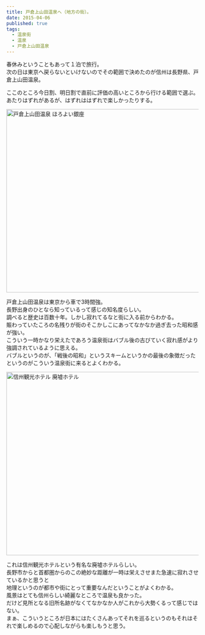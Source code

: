 ```yaml
---
title: 戸倉上山田温泉へ（地方の街）。
date: 2015-04-06
published: true
tags:
  - 温泉街
  - 温泉
  - 戸倉上山田温泉
---
```


春休みということもあって１泊で旅行。<br>
次の日は東京へ戻らないといけないのでその範囲で決めたのが信州は長野県、戸倉上山田温泉。

ここのところ今日割、明日割で直前に評価の高いところから行ける範囲で選ぶ。<br>
あたりはずれがあるが、はずれははずれで楽しかったりする。

<a href="https://www.flickr.com/photos/shigeki_takeguchi/16774598160" title="Untitled by shigeki takeguchi, on Flickr"><img src="https://farm8.staticflickr.com/7610/16774598160_585d8c7b2b_z.jpg" width="640" height="480" alt="戸倉上山田温泉 ほろよい銀座" class="image-border"></a>

戸倉上山田温泉は東京から車で3時間強。<br>
長野出身のひとなら知っているって感じの知名度らしい。<br>
調べると歴史は百数十年。しかし寂れてるなと街に入る前からわかる。<br>
賑わっていたころの名残りが街のそこかしこにあってなかなか過ぎ去った昭和感が強い。 <br>
こういう一時かなり栄えたであろう温泉街はバブル後の古びていく寂れ感がより強調されているように思える。<br>
バブルというのが、「戦後の昭和」というスキームというかの最後の象徴だったというのがこういう温泉街に来るとよくわかる。<br>

<a href="https://www.flickr.com/photos/shigeki_takeguchi/16774374218" title="Untitled by shigeki takeguchi, on Flickr"><img src="https://farm8.staticflickr.com/7641/16774374218_ebbcd40f4b_z.jpg" width="640" height="480" alt="信州観光ホテル 廃墟ホテル" class="image-border"></a>

これは信州観光ホテルという有名な廃墟ホテルらしい。<br>
長野市からと首都圏からのこの絶妙な距離が一時は栄えさせまた急速に寂れさせているかと思うと<br>
地理というのが都市や街にとって重要なんだということがよくわかる。<br>
風景はとても信州らしい綺麗なところで温泉も良かった。<br>
だけど見所となる旧所名跡がなくてなかなか人がこれから大勢くるって感じではない。<br>
まぁ、こういうところが日本にはたくさんあってそれを巡るというのもそれはそれで楽しめるので心配しながらも楽しもうと思う。